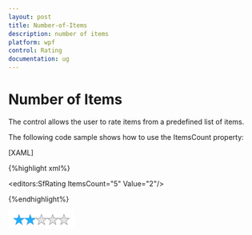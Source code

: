 ```yaml
---
layout: post
title: Number-of-Items
description: number of items
platform: wpf
control: Rating
documentation: ug
---
```


# Number of Items

The control allows the user to rate items from a predefined list of items.

The following code sample shows how to use the ItemsCount property:

[XAML]


{%highlight xml%}

<editors:SfRating ItemsCount="5" Value="2"/>


{%endhighlight%}


![](Number-of-Items_images/Number-of-Items_img1.png)




